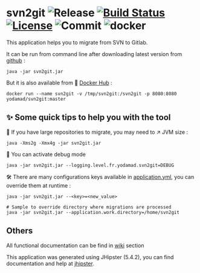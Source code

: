# svn2git ![Release](https://img.shields.io/github/release/yodamad/svn2git.svg?style=popout) [![Build Status](https://yodamad.visualstudio.com/svn2git/_apis/build/status/svn2git-Maven-CI?branchName=dev)](https://yodamad.visualstudio.com/svn2git/_build/latest?definitionId=1?branchName=dev) [![License](https://img.shields.io/badge/License-Apache%202.0-blue.svg)](https://opensource.org/licenses/Apache-2.0) ![Commit](https://img.shields.io/github/last-commit/yodamad/svn2git.svg?style=flat) ![docker](https://img.shields.io/docker/pulls/yodamad/svn2git)

This application helps you to migrate from SVN to Gitlab.

It can be run from command line after downloading latest version from [github](https://github.com/yodamad/svn2git/releases) :

```shell script
java -jar svn2git.jar
```
But it is also available from 🐳 [Docker Hub](https://hub.docker.com/repository/docker/yodamad/svn2git) :

```shell script
docker run --name svn2git -v /tmp/svn2git:/svn2git -p 8080:8080 yodamad/svn2git:master
```

## ✨ Some quick tips to help you with the tool

💪 If you have large repositories to migrate, you may need to ↗️ JVM size :
```shell script
java -Xms2g -Xmx4g -jar svn2git.jar
```

👀 You can activate debug mode
```shell script
java -jar svn2git.jar --logging.level.fr.yodamad.svn2git=DEBUG
```

🛠 There are many configurations keys available in [application.yml](src/main/resources/config/application.yml), you can override them at runtime :
```shell script
java -jar svn2git.jar --<key>=<new_value>

# Sample to override directory where migrations are processed
java -jar svn2git.jar --application.work.directory=/home/svn2git
```

## Others

All functional documentation can be find in [wiki](https://github.com/yodamad/svn2git/wiki) section 

This application was generated using JHipster (5.4.2), you can find documentation and help at [jhipster](https://www.jhipster.tech/documentation-archive/v5.4.2).
